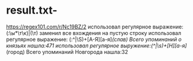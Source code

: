 # result.txt-
https://regex101.com/r/Nc19BZ/2
использовал регулярное выражение:(:\ы*\т\к)|(\т) заменил все вхождения на пустую строку
использовал регулярное выражение: (:^|\S)+[А-Я][а-я]*(слав) Всего упоминаний о князьях нашла:471
использовал регулярное выружение:(^|\s)+[Н][а-я]*(город) Всего упоминаний Новгорода нашла:32
